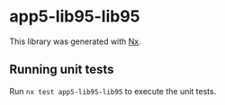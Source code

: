 # app5-lib95-lib95

This library was generated with [Nx](https://nx.dev).

## Running unit tests

Run `nx test app5-lib95-lib95` to execute the unit tests.
